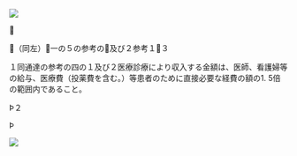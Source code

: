 ![](https://www.nta.go.jp/tmp/cf976a36-2371-4f2d-89af-9a31e80750e8/images/110c6d2dc3090d086ab53e0c88f24ca3f7e62daaf4245eb1521e57709c940fc2.jpg)



（同左）一の５の参考の及び２参考１３

１同通達の参考の四の１及び２医療診療により収入する金額は、医師、看護婦等の給与、医療費（投薬費を含む。）等患者のために直接必要な経費の額の1\. 5倍の範囲内であること。

Þ２

Þ

![](https://www.nta.go.jp/tmp/cf976a36-2371-4f2d-89af-9a31e80750e8/images/f7435ce67e94e0ca13d7f9b21b7f5d6e0a736db0f73bd7f38d23f906b70921af.jpg)